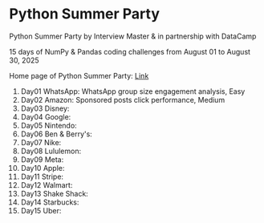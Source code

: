 # Python Summer Party 
Python Summer Party by Interview Master &amp; in partnership with DataCamp

15 days of NumPy & Pandas coding challenges from August 01 to August 30, 2025

Home page of Python Summer Party: [Link](https://www.interviewmaster.ai/python-party/home)

1. Day01 WhatsApp: WhatsApp group size engagement analysis, Easy
2. Day02 Amazon: Sponsored posts click performance, Medium
3. Day03 Disney:
4. Day04 Google:
5. Day05 Nintendo:
6. Day06 Ben & Berry's:
7. Day07 Nike:
8. Day08 Lululemon:
9. Day09 Meta:
10. Day10 Apple:
11. Day11 Stripe:
12. Day12 Walmart:
13. Day13 Shake Shack:
14. Day14 Starbucks:
15. Day15 Uber:
